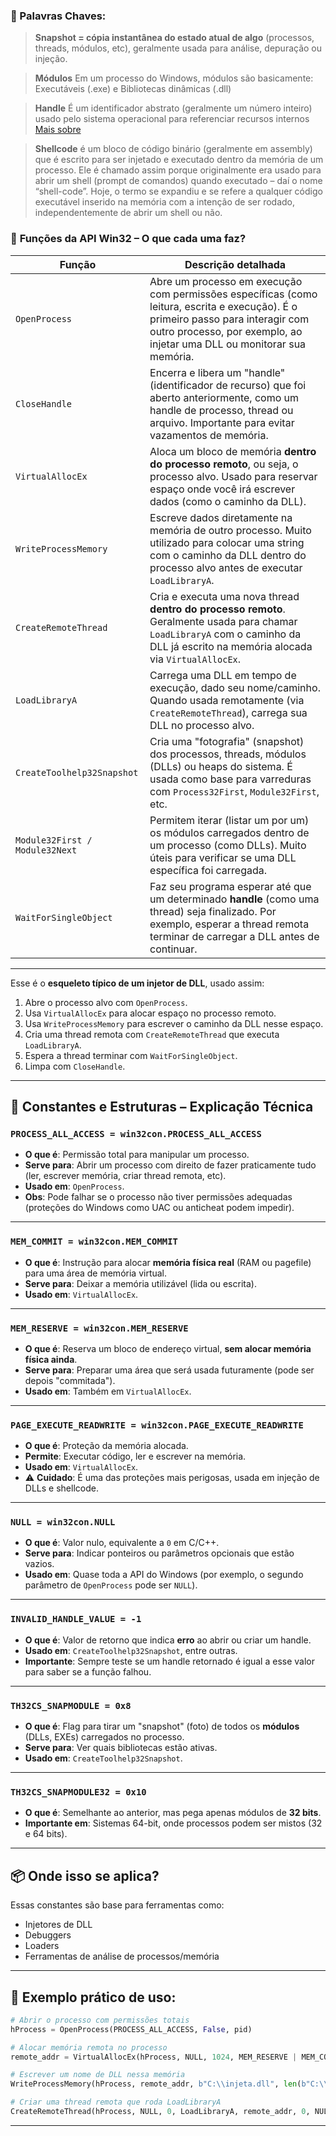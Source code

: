 

### 📍 Palavras Chaves:
> **Snapshot = cópia instantânea do estado atual de algo** (processos, threads, módulos, etc), geralmente usada para análise, depuração ou injeção.

> **Módulos** Em um processo do Windows, módulos são basicamente: Executáveis (.exe) e Bibliotecas dinâmicas (.dll)

> **Handle** É um identificador abstrato (geralmente um número inteiro) usado pelo sistema operacional para referenciar recursos internos [Mais sobre](https://github.com/FranciscoWallison/Estudos---motorSO/tree/main/ferramentas/python/Handle.md)

> **Shellcode** é um bloco de código binário (geralmente em assembly) que é escrito para ser injetado e executado dentro da memória de um processo. Ele é chamado assim porque originalmente era usado para abrir um shell (prompt de comandos) quando executado – daí o nome “shell-code”. Hoje, o termo se expandiu e se refere a qualquer código executável inserido na memória com a intenção de ser rodado, independentemente de abrir um shell ou não.

### 🧪 **Funções da API Win32 – O que cada uma faz?**

| **Função**                 | **Descrição detalhada** |
|---------------------------|--------------------------|
| `OpenProcess`             | Abre um processo em execução com permissões específicas (como leitura, escrita e execução). É o primeiro passo para interagir com outro processo, por exemplo, ao injetar uma DLL ou monitorar sua memória. |
| `CloseHandle`             | Encerra e libera um "handle" (identificador de recurso) que foi aberto anteriormente, como um handle de processo, thread ou arquivo. Importante para evitar vazamentos de memória. |
| `VirtualAllocEx`          | Aloca um bloco de memória **dentro do processo remoto**, ou seja, o processo alvo. Usado para reservar espaço onde você irá escrever dados (como o caminho da DLL). |
| `WriteProcessMemory`      | Escreve dados diretamente na memória de outro processo. Muito utilizado para colocar uma string com o caminho da DLL dentro do processo alvo antes de executar `LoadLibraryA`. |
| `CreateRemoteThread`      | Cria e executa uma nova thread **dentro do processo remoto**. Geralmente usada para chamar `LoadLibraryA` com o caminho da DLL já escrito na memória alocada via `VirtualAllocEx`. |
| `LoadLibraryA`            | Carrega uma DLL em tempo de execução, dado seu nome/caminho. Quando usada remotamente (via `CreateRemoteThread`), carrega sua DLL no processo alvo. |
| `CreateToolhelp32Snapshot`| Cria uma "fotografia" (snapshot) dos processos, threads, módulos (DLLs) ou heaps do sistema. É usada como base para varreduras com `Process32First`, `Module32First`, etc. |
| `Module32First / Module32Next` | Permitem iterar (listar um por um) os módulos carregados dentro de um processo (como DLLs). Muito úteis para verificar se uma DLL específica foi carregada. |
| `WaitForSingleObject`     | Faz seu programa esperar até que um determinado **handle** (como uma thread) seja finalizado. Por exemplo, esperar a thread remota terminar de carregar a DLL antes de continuar. |
________________________________
Esse é o **esqueleto típico de um injetor de DLL**, usado assim:

1. Abre o processo alvo com `OpenProcess`.
2. Usa `VirtualAllocEx` para alocar espaço no processo remoto.
3. Usa `WriteProcessMemory` para escrever o caminho da DLL nesse espaço.
4. Cria uma thread remota com `CreateRemoteThread` que executa `LoadLibraryA`.
5. Espera a thread terminar com `WaitForSingleObject`.
6. Limpa com `CloseHandle`.
___________________________________________________
## 🧠 Constantes e Estruturas – Explicação Técnica

### `PROCESS_ALL_ACCESS = win32con.PROCESS_ALL_ACCESS`

- **O que é**: Permissão total para manipular um processo.
- **Serve para**: Abrir um processo com direito de fazer praticamente tudo (ler, escrever memória, criar thread remota, etc).
- **Usado em**: `OpenProcess`.
- **Obs**: Pode falhar se o processo não tiver permissões adequadas (proteções do Windows como UAC ou anticheat podem impedir).

---

### `MEM_COMMIT = win32con.MEM_COMMIT`

- **O que é**: Instrução para alocar **memória física real** (RAM ou pagefile) para uma área de memória virtual.
- **Serve para**: Deixar a memória utilizável (lida ou escrita).
- **Usado em**: `VirtualAllocEx`.

---

### `MEM_RESERVE = win32con.MEM_RESERVE`

- **O que é**: Reserva um bloco de endereço virtual, **sem alocar memória física ainda**.
- **Serve para**: Preparar uma área que será usada futuramente (pode ser depois "commitada").
- **Usado em**: Também em `VirtualAllocEx`.

---

### `PAGE_EXECUTE_READWRITE = win32con.PAGE_EXECUTE_READWRITE`

- **O que é**: Proteção da memória alocada.
- **Permite**: Executar código, ler e escrever na memória.
- **Usado em**: `VirtualAllocEx`.
- ⚠️ **Cuidado**: É uma das proteções mais perigosas, usada em injeção de DLLs e shellcode.

---

### `NULL = win32con.NULL`

- **O que é**: Valor nulo, equivalente a `0` em C/C++.
- **Serve para**: Indicar ponteiros ou parâmetros opcionais que estão vazios.
- **Usado em**: Quase toda a API do Windows (por exemplo, o segundo parâmetro de `OpenProcess` pode ser `NULL`).

---

### `INVALID_HANDLE_VALUE = -1`

- **O que é**: Valor de retorno que indica **erro** ao abrir ou criar um handle.
- **Usado em**: `CreateToolhelp32Snapshot`, entre outras.
- **Importante**: Sempre teste se um handle retornado é igual a esse valor para saber se a função falhou.

---

### `TH32CS_SNAPMODULE = 0x8`

- **O que é**: Flag para tirar um "snapshot" (foto) de todos os **módulos** (DLLs, EXEs) carregados no processo.
- **Serve para**: Ver quais bibliotecas estão ativas.
- **Usado em**: `CreateToolhelp32Snapshot`.

---

### `TH32CS_SNAPMODULE32 = 0x10`

- **O que é**: Semelhante ao anterior, mas pega apenas módulos de **32 bits**.
- **Importante em**: Sistemas 64-bit, onde processos podem ser mistos (32 e 64 bits).

---

## 📦 Onde isso se aplica?

Essas constantes são base para ferramentas como:
- Injetores de DLL
- Debuggers
- Loaders
- Ferramentas de análise de processos/memória

---

## 🔁 Exemplo prático de uso:

```python
# Abrir o processo com permissões totais
hProcess = OpenProcess(PROCESS_ALL_ACCESS, False, pid)

# Alocar memória remota no processo
remote_addr = VirtualAllocEx(hProcess, NULL, 1024, MEM_RESERVE | MEM_COMMIT, PAGE_EXECUTE_READWRITE)

# Escrever um nome de DLL nessa memória
WriteProcessMemory(hProcess, remote_addr, b"C:\\injeta.dll", len(b"C:\\injeta.dll"), None)

# Criar uma thread remota que roda LoadLibraryA
CreateRemoteThread(hProcess, NULL, 0, LoadLibraryA, remote_addr, 0, NULL)
```

_______________________________________________________________

